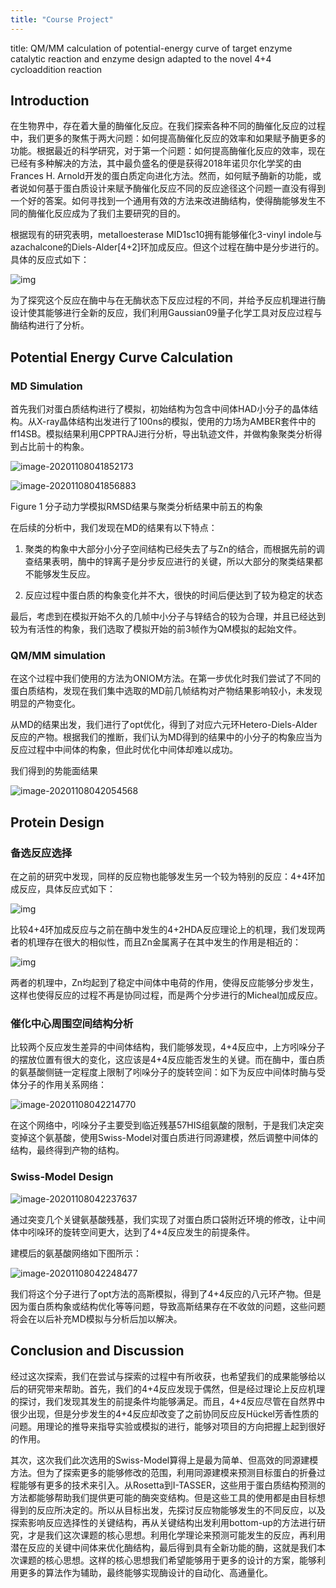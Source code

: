 ```yaml
---
title: "Course Project"
---
```


title: QM/MM calculation of potential-energy curve of target enzyme catalytic reaction and enzyme design adapted to the novel 4+4 cycloaddition reaction

## Introduction

在生物界中，存在着大量的酶催化反应。在我们探索各种不同的酶催化反应的过程中，我们更多的聚焦于两大问题：如何提高酶催化反应的效率和如果赋予酶更多的功能。根据最近的科学研究，对于第一个问题：如何提高酶催化反应的效率，现在已经有多种解决的方法，其中最负盛名的便是获得2018年诺贝尔化学奖的由Frances H. Arnold开发的蛋白质定向进化方法。然而，如何赋予酶新的功能，或者说如何基于蛋白质设计来赋予酶催化反应不同的反应途径这个问题一直没有得到一个好的答案。如何寻找到一个通用有效的方法来改进酶结构，使得酶能够发生不同的酶催化反应成为了我们主要研究的目的。

 

根据现有的研究表明，metalloesterase MID1sc10拥有能够催化3-vinyl indole与azachalcone的Diels-Alder[4+2]环加成反应。但这个过程在酶中是分步进行的。具体的反应式如下：

![img](.\gauss.assets\clip_image002.png)

为了探究这个反应在酶中与在无酶状态下反应过程的不同，并给予反应机理进行酶设计使其能够进行全新的反应，我们利用Gaussian09量子化学工具对反应过程与酶结构进行了分析。

## Potential Energy Curve Calculation

### MD Simulation

首先我们对蛋白质结构进行了模拟，初始结构为包含中间体HAD小分子的晶体结构。从X-ray晶体结构出发进行了100ns的模拟，使用的力场为AMBER套件中的ff14SB。模拟结果利用CPPTRAJ进行分析，导出轨迹文件，并做构象聚类分析得到占比前十的构象。

![image-20201108041852173](.\gauss.assets\image-20201108041852173.png)

![image-20201108041856883](.\gauss.assets\image-20201108041856883.png)

Figure 1 分子动力学模拟RMSD结果与聚类分析结果中前五的构象

在后续的分析中，我们发现在MD的结果有以下特点：

1. 聚类的构象中大部分小分子空间结构已经失去了与Zn的结合，而根据先前的调查结果表明，酶中的锌离子是分步反应进行的关键，所以大部分的聚类结果都不能够发生反应。

2. 反应过程中蛋白质的构象变化并不大，很快的时间后便达到了较为稳定的状态

最后，考虑到在模拟开始不久的几帧中小分子与锌结合的较为合理，并且已经达到较为有活性的构象，我们选取了模拟开始的前3帧作为QM模拟的起始文件。

### QM/MM simulation

在这个过程中我们使用的方法为ONIOM方法。在第一步优化时我们尝试了不同的蛋白质结构，发现在我们集中选取的MD前几帧结构对产物结果影响较小，未发现明显的产物变化。

从MD的结果出发，我们进行了opt优化，得到了对应六元环Hetero-Diels-Alder反应的产物。根据我们的推断，我们认为MD得到的结果中的小分子的构象应当为反应过程中中间体的构象，但此时优化中间体却难以成功。

我们得到的势能面结果

![image-20201108042054568](.\gauss.assets\image-20201108042054568.png)

## Protein Design

### 备选反应选择

在之前的研究中发现，同样的反应物也能够发生另一个较为特别的反应：4+4环加成反应，具体反应式如下：

![img](.\gauss.assets\clip_image002-1604780489357.png)

比较4+4环加成反应与之前在酶中发生的4+2HDA反应理论上的机理，我们发现两者的机理存在很大的相似性，而且Zn金属离子在其中发生的作用是相近的：

![img](.\gauss.assets\clip_image002-1604780500070.png)

两者的机理中，Zn均起到了稳定中间体中电荷的作用，使得反应能够分步发生，这样也使得反应的过程不再是协同过程，而是两个分步进行的Micheal加成反应。

### 催化中心周围空间结构分析

比较两个反应发生差异的中间体结构，我们能够发现，4+4反应中，上方吲哚分子的摆放位置有很大的变化，这应该是4+4反应能否发生的关键。而在酶中，蛋白质的氨基酸侧链一定程度上限制了吲哚分子的旋转空间：如下为反应中间体时酶与受体分子的作用关系网络：

![image-20201108042214770](.\gauss.assets\image-20201108042214770.png)

在这个网络中，吲哚分子主要受到临近残基57HIS组氨酸的限制，于是我们决定突变掉这个氨基酸，使用Swiss-Model对蛋白质进行同源建模，然后调整中间体的结构，最终得到产物的结构。



### Swiss-Model Design

![image-20201108042237637](.\gauss.assets\image-20201108042237637.png)

通过突变几个关键氨基酸残基，我们实现了对蛋白质口袋附近环境的修改，让中间体中吲哚环的旋转空间更大，达到了4+4反应发生的前提条件。

建模后的氨基酸网络如下图所示：

![image-20201108042248477](.\gauss.assets\image-20201108042248477.png)

我们将这个分子进行了opt方法的高斯模拟，得到了4+4反应的八元环产物。但是因为蛋白质构象或结构优化等等问题，导致高斯结果存在不收敛的问题，这些问题将会在以后补充MD模拟与分析后加以解决。



## Conclusion and Discussion

经过这次探索，我们在尝试与探索的过程中有所收获，也希望我们的成果能够给以后的研究带来帮助。首先，我们的4+4反应发现于偶然，但是经过理论上反应机理的探讨，我们发现其发生的前提条件均能够满足。而且，4+4反应尽管在自然界中很少出现，但是分步发生的4+4反应却改变了之前协同反应反Hückel芳香性质的问题。用理论的推导来指导实验或模拟的进行，能够对项目的方向把握上起到很好的作用。

其次，这次我们此次选用的Swiss-Model算得上是最为简单、但高效的同源建模方法。但为了探索更多的能够修改的范围，利用同源建模来预测目标蛋白的折叠过程能够有更多的技术来引入。从Rosetta到I-TASSER，这些用于蛋白质结构预测的方法都能够帮助我们提供更可能的酶突变结构。但是这些工具的使用都是由目标想得到的反应所决定的。所以从目标出发，先探讨反应物能够发生的不同反应，以及探索影响反应选择性的关键结构，再从关键结构出发利用bottom-up的方法进行研究，才是我们这次课题的核心思想。利用化学理论来预测可能发生的反应，再利用潜在反应的关键中间体来优化酶结构，最后得到具有全新功能的酶，这就是我们本次课题的核心思想。这样的核心思想我们希望能够用于更多的设计的方案，能够利用更多的算法作为辅助，最终能够实现酶设计的自动化、高通量化。